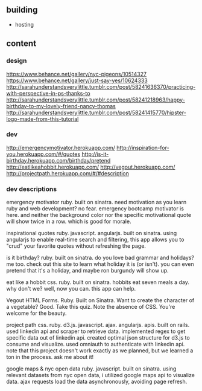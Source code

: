 ## building
- hosting

## content

### design
https://www.behance.net/gallery/nyc-pigeons/10514327
https://www.behance.net/gallery/just-say-yes/10624333
http://sarahunderstandsverylittle.tumblr.com/post/58241636370/practicing-with-perspective-in-ps-thanks-to
http://sarahunderstandsverylittle.tumblr.com/post/58241218963/happy-birthday-to-my-lovely-friend-nancy-thomas
http://sarahunderstandsverylittle.tumblr.com/post/58241415770/hipster-logo-made-from-this-tutorial

### dev
http://emergencymotivator.herokuapp.com/
http://inspiration-for-you.herokuapp.com/#/quotes
http://is-it-birthday.herokuapp.com/birthday/pretend
http://eatlikeahobbit.herokuapp.com/
http://vegout.herokuapp.com/
http://projectpath.herokuapp.com/#/#description

### dev descriptions
emergency motivator
ruby. built on sinatra. 
need motivation as you learn ruby and web development? no fear. emergency bootcamp motivator is here. and neither the background color nor the specific motivational quote will show twice in a row. which is good for morale.

inspirational quotes
ruby. javascript. angularjs. built on sinatra. 
using angularjs to enable real-time search and filtering, this app allows you to "crud" your favorite quotes without refreshing the page.

is it birthday?
ruby. built on sinatra. 
do you love bad grammar and holidays? me too. check out this site to learn what holiday it is (or isn't). you can even pretend that it's a holiday, and maybe ron burgundy will show up.

eat like a hobbit
css. ruby. built on sinatra. 
hobbits eat seven meals a day. why don't we? well, now you can. this app can help.

Vegout
HTML Forms. Ruby. Built on Sinatra. 
Want to create the character of a vegetable? Good. Take this quiz. Note the absence of CSS. You're welcome for the beauty.

project path
css. ruby. d3.js. javascript. ajax. angularjs. apis. built on rails. 
used linkedin api and scraper to retrieve data. implemented regex to get specific data out of linkedin api. created optimal json structure for d3.js to consume and visualize. used omniauth to authenticate with linkedin api. note that this project doesn't work exactly as we planned, but we learned a ton in the process. ask me about it!

google maps & nyc open data
ruby. javascript. built on sinatra. 
using relevant datasets from nyc open data, i utilized google maps api to visualize data. ajax requests load the data asynchronously, avoiding page refresh.
